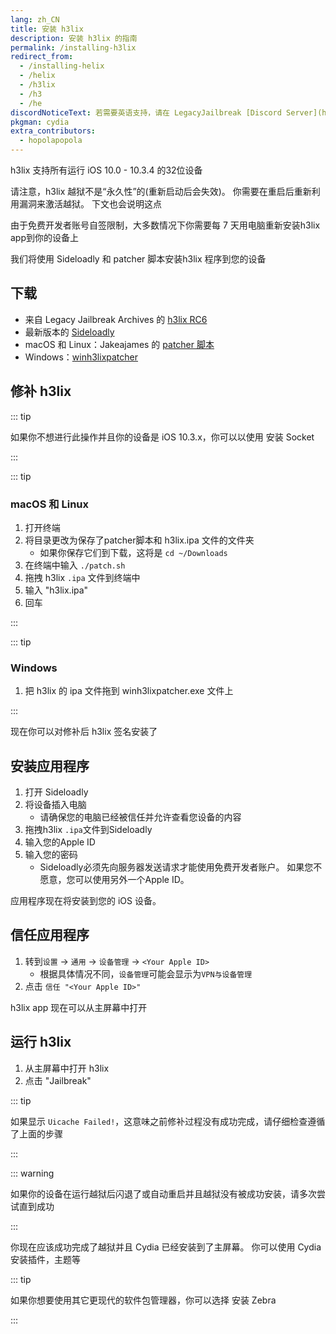 ```yaml
---
lang: zh_CN
title: 安装 h3lix
description: 安装 h3lix 的指南
permalink: /installing-h3lix
redirect_from:
  - /installing-helix
  - /helix
  - /h3lix
  - /h3
  - /he
discordNoticeText: 若需要英语支持，请在 LegacyJailbreak [Discord Server](http://discord.legacyjailbreak.com) 上寻求帮助。
pkgman: cydia
extra_contributors:
  - hopolapopola
---
```


h3lix 支持所有运行 iOS 10.0 - 10.3.4 的32位设备

请注意，h3lix 越狱不是“永久性”的(重新启动后会失效)。 你需要在重启后重新利用漏洞来激活越狱。 下文也会说明这点

由于免费开发者账号自签限制，大多数情况下你需要每 7 天用电脑重新安装h3lix app到你的设备上

我们将使用 Sideloadly 和 patcher 脚本安装h3lix 程序到您的设备

## 下载

- 来自 Legacy Jailbreak Archives 的 [h3lix RC6](https://mega.nz/folder/k4FAXCIB#Fk7pxs6ikYzL3YBvAGX5ig/file/UgV1HAJT)
- 最新版本的 [Sideloadly](https://sideloadly.io/)
- macOS 和 Linux：Jakeajames 的 [patcher 脚本](https://gist.github.com/jakeajames/b44d8db345769a7149e97f5e155b3d46)
- Windows：[winh3lixpatcher](https://github.com/kawaiizenbo/winh3lixpatcher/releases)

## 修补 h3lix

::: tip

如果你不想进行此操作并且你的设备是 iOS 10.3.x，你可以以使用 <router-link to="/installing-socket">安装 Socket</router-link>

:::

::: tip

### macOS 和 Linux

1. 打开终端
2. 将目录更改为保存了patcher脚本和 h3lix.ipa 文件的文件夹
   - 如果你保存它们到下载，这将是 `cd ~/Downloads`
3. 在终端中输入 `./patch.sh`
4. 拖拽 h3lix `.ipa` 文件到终端中
5. 输入 "h3lix.ipa"
6. 回车

:::

::: tip

### Windows

1. 把 h3lix 的 ipa 文件拖到 winh3lixpatcher.exe 文件上

:::

现在你可以对修补后 h3lix 签名安装了

## 安装应用程序

1. 打开 Sideloadly
2. 将设备插入电脑
   - 请确保您的电脑已经被信任并允许查看您设备的内容
3. 拖拽h3lix `.ipa`文件到Sideloadly
4. 输入您的Apple ID
5. 输入您的密码
   - Sideloadly必须先向服务器发送请求才能使用免费开发者账户。 如果您不愿意，您可以使用另外一个Apple ID。

应用程序现在将安装到您的 iOS 设备。

## 信任应用程序

1. 转到`设置` -> `通用` -> `设备管理` -> `<Your Apple ID>`
   - 根据具体情况不同，`设备管理`可能会显示为`VPN与设备管理`
2. 点击 `信任 "<Your Apple ID>"`

h3lix app 现在可以从主屏幕中打开

## 运行 h3lix

1. 从主屏幕中打开 h3lix
2. 点击 "Jailbreak"

::: tip

如果显示 `Uicache Failed!`，这意味之前修补过程没有成功完成，请仔细检查遵循了上面的步骤

:::

::: warning

如果你的设备在运行越狱后闪退了或自动重启并且越狱没有被成功安装，请多次尝试直到成功

:::

你现在应该成功完成了越狱并且 Cydia 已经安装到了主屏幕。 你可以使用 Cydia 安装<router-link to="/faq/#what-are-tweaks">插件</router-link>，主题等

::: tip

如果你想要使用其它更现代的软件包管理器，你可以选择 <router-link to="/installing-zebra">安装 Zebra</router-link>

:::
